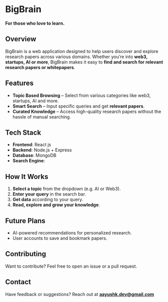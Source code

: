 # BigBrain  

**For those who love to learn.**  

## Overview  
BigBrain is a web application designed to help users discover and explore research papers across various domains. Whether you’re into **web3, startups, AI or more**, BigBrain makes it easy to **find and search for relevant research papers or whitepapers**.  

## Features  
- **Topic Based Browsing** – Select from various categories like web3, startups, AI and more.  
- **Smart Search** – Input specific queries and get **relevant papers**.  
- **Curated Knowledge** – Access high-quality research papers without the hassle of manual searching.  

## Tech Stack  
- **Frontend**: React js
- **Backend**: Node.js + Express  
- **Database**: MongoDB 
- **Search Engine**: 

## How It Works  
1. **Select a topic** from the dropdown (e.g. AI or Web3).  
2. **Enter your query** in the search bar.  
3. **Get data** according to your query.  
4. **Read, explore and grow your knowledge**.  

## Future Plans  
- AI-powered recommendations for personalized research.  
- User accounts to save and bookmark papers.  

## Contributing  
Want to contribute? Feel free to open an issue or a pull request.

## Contact  
Have feedback or suggestions? Reach out at **aayushk.dev@gmail.com**  
